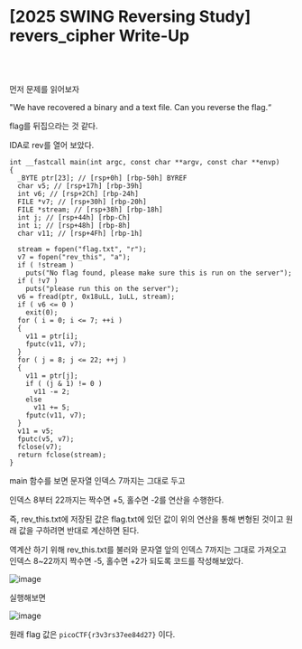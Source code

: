 <!DOCTYPE html>
<html>
<head>
        <link rel="stylesheet" type="text/css" href="sytle.css">
</head>
<body>
        <h1>[2025 SWING Reversing Study] revers_cipher Write-Up</h1>
</body>
<br>
<br>
</html>

먼저 문제를 읽어보자

"We have recovered a binary and a text file. Can you reverse the flag.“

flag를 뒤집으라는 것 같다.

IDA로 rev를 열어 보았다. 
```
int __fastcall main(int argc, const char **argv, const char **envp)
{
  _BYTE ptr[23]; // [rsp+0h] [rbp-50h] BYREF
  char v5; // [rsp+17h] [rbp-39h]
  int v6; // [rsp+2Ch] [rbp-24h]
  FILE *v7; // [rsp+30h] [rbp-20h]
  FILE *stream; // [rsp+38h] [rbp-18h]
  int j; // [rsp+44h] [rbp-Ch]
  int i; // [rsp+48h] [rbp-8h]
  char v11; // [rsp+4Fh] [rbp-1h]

  stream = fopen("flag.txt", "r");
  v7 = fopen("rev_this", "a");
  if ( !stream )
    puts("No flag found, please make sure this is run on the server");
  if ( !v7 )
    puts("please run this on the server");
  v6 = fread(ptr, 0x18uLL, 1uLL, stream);
  if ( v6 <= 0 )
    exit(0);
  for ( i = 0; i <= 7; ++i )
  {
    v11 = ptr[i];
    fputc(v11, v7);
  }
  for ( j = 8; j <= 22; ++j )
  {
    v11 = ptr[j];
    if ( (j & 1) != 0 )
      v11 -= 2;
    else
      v11 += 5;
    fputc(v11, v7);
  }
  v11 = v5;
  fputc(v5, v7);
  fclose(v7);
  return fclose(stream);
}
```

main 함수를 보면 문자열 인덱스 7까지는 그대로 두고

인덱스 8부터 22까지는 짝수면 +5, 홀수면 -2를 연산을 수행한다.

즉, rev_this.txt에 저장된 값은 flag.txt에 있던 값이 위의 연산을 통해 변형된 것이고 
원래 값을 구하려면 반대로 계산하면 된다.

역계산 하기 위해 rev_this.txt를 불러와 문자열 앞의 인덱스 7까지는 그대로 가져오고 인덱스 8~22까지 짝수면 -5, 홀수면 +2가 되도록 코드를 작성해보았다.

![image](https://github.com/user-attachments/assets/adcc28cd-31e9-489e-bd05-f569c769f17a)

실행해보면 

![image](https://github.com/user-attachments/assets/0770b7bc-77fa-43e7-a0eb-ef1deae6393b)

원래 flag 값은 ```picoCTF{r3v3rs37ee84d27}``` 이다.


